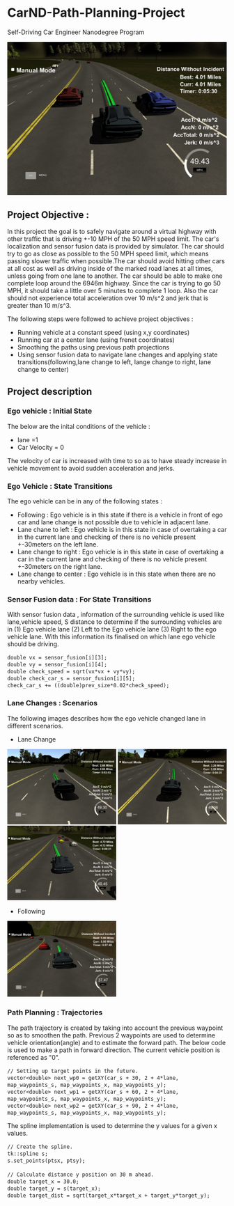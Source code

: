 # CarND-Path-Planning-Project
Self-Driving Car Engineer Nanodegree Program

![Simulator Image](./images/midwaydriving.JPG)

## Project Objective :
In this project the goal is to safely navigate around a virtual highway with other traffic that is driving +-10 MPH of the 50 MPH speed limit. The car's localization and sensor fusion data is provided by simulator. The car should try to go as close as possible to the 50 MPH speed limit, which means passing slower traffic when possible.The car should avoid hitting other cars at all cost as well as driving inside of the marked road lanes at all times, unless going from one lane to another. The car should be able to make one complete loop around the 6946m highway. Since the car is trying to go 50 MPH, it should take a little over 5 minutes to complete 1 loop. Also the car should not experience total acceleration over 10 m/s^2 and jerk that is greater than 10 m/s^3.

The following steps were followed to achieve project objectives : 
* Running vehicle at a constant speed (using x,y coordinates) 
* Running car at a center lane (using frenet coordinates)
* Smoothing the paths using previous path projections
* Using sensor fusion data to navigate lane changes and applying state transitions(following,lane change to left, lange change to right, lane change to center)


## Project description

### Ego vehicle : Initial State
The below are the inital conditions of the vehicle :
* lane =1
* Car Velocity = 0

The velocity of car is increased with time to so as to have steady increase in vehicle movement to avoid sudden acceleration and jerks.

### Ego Vehicle : State Transitions
The ego vehicle can be in any of the following states :
* Following : Ego vehicle is in this state if there is a vehicle in front of ego car and lane change is not possible due to vehicle in adjacent lane.
* Lane chane to left : Ego vehicle is in this state in case of overtaking a car in the current lane and checking of there is no vehicle present +-30meters on the left lane. 
* Lane change to right : Ego vehicle is in this state in case of overtaking a car in the current lane and checking of there is no vehicle present +-30meters on the right lane. 
* Lane change to center : Ego vehicle is in this state when there are no nearby vehicles. 

### Sensor Fusion data : For State Transitions
With sensor fusion data , information of the surrounding vehicle is used like lane,vehicle speed, S distance to determine if the surrounding vehicles are in (1) Ego vehicle lane (2) Left to the Ego vehicle lane (3) Right to the ego vehicle lane. With this information its finalised on which lane ego vehicle should be driving.

```
double vx = sensor_fusion[i][3];
double vy = sensor_fusion[i][4];
double check_speed = sqrt(vx*vx + vy*vy);
double check_car_s = sensor_fusion[i][5];
check_car_s += ((double)prev_size*0.02*check_speed);

```

### Lane Changes : Scenarios

The following images describes how the ego vehicle changed lane in different scenarios.

* Lane Change

<img src="images/lanechange.JPG" width="250" alt="Image1" />  <img src="images/lanechangel2r.JPG" width="250" alt="Image1" />  <img src="images/lanechanger2l.JPG" width="250" alt="Image1" /> 


* Following 
<img src="images/following.JPG" width="250" alt="Image1" /> 

### Path Planning : Trajectories

The path trajectory is created by taking into account the previous waypoint so as to smoothen the path. Previous 2 waypoints are used to determine vehicle orientation(angle) and to estimate the forward path. The below code is used to make a path in forward direction. The current vehicle position is referenced as "0".

```
// Setting up target points in the future.
vector<double> next_wp0 = getXY(car_s + 30, 2 + 4*lane, map_waypoints_s, map_waypoints_x, map_waypoints_y);
vector<double> next_wp1 = getXY(car_s + 60, 2 + 4*lane, map_waypoints_s, map_waypoints_x, map_waypoints_y);
vector<double> next_wp2 = getXY(car_s + 90, 2 + 4*lane, map_waypoints_s, map_waypoints_x, map_waypoints_y);
```

The spline implementation is used to determine the y values for a given x values. 

```
// Create the spline.
tk::spline s;
s.set_points(ptsx, ptsy);

// Calculate distance y position on 30 m ahead.
double target_x = 30.0;
double target_y = s(target_x);
double target_dist = sqrt(target_x*target_x + target_y*target_y);

```



